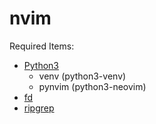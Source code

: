 # nvim

Required Items:
- [Python3](https://www.python.org)
	- venv (python3-venv)
	- pynvim (python3-neovim)
- [fd](https://github.com/sharkdp/fd)
- [ripgrep](https://github.com/BurntSushi/ripgrep)
